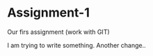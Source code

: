 # Assignment-1
Our firs assignment (work with GIT)

I am trying to write something.
Another change..
